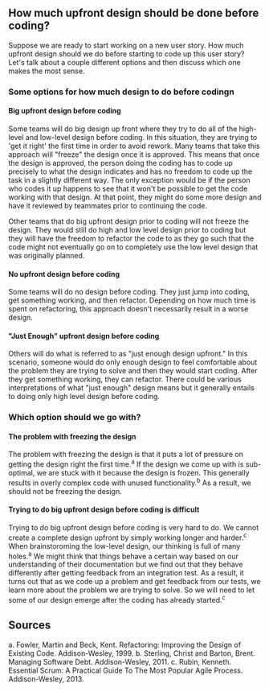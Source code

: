 ## How much upfront design should be done before coding?
Suppose we are ready to start working on a new user story. How much upfront design should we do before starting to code up this user story? Let's talk about a couple different options and then discuss which one makes the most sense.

### Some options for how much design to do before codingn
#### Big upfront design before coding
Some teams will do big design up front where they try to do all of the high-level and low-level design before coding. In this situation, they are trying to 'get it right' the first time in order to avoid rework. Many teams that take this approach will "freeze" the design once it is approved. This means that once the design is approved, the person doing the coding has to code up precisely to what the design indicates and has no freedom to code up the task in a slightly different way. The only exception would be if the person who codes it up happens to see that it won't be possible to get the code working with that design. At that point, they might do some more design and have it reviewed by teammates prior to continuing the code. 

Other teams that do big upfront design prior to coding will not freeze the design. They would still do high and low level design prior to coding but they will have the freedom to refactor the code to as they go such that the code might not eventually go on to completely use the low level design that was originally planned.

#### No upfront design before coding
Some teams will do no design before coding. They just jump into coding, get something working, and then refactor. Depending on how much time is spent on refactoring, this approach doesn't necessarily result in a worse design.

#### "Just Enough" upfront design before coding
Others will do what is referred to as "just enough design upfront." In this scenario, someone would do only enough design to feel comfortable about the problem they are trying to solve and then they would start coding. After they get something working, they can refactor. There could be various interpretations of what "just enough" design means but it generally entails to doing only high level design before coding. 

### Which option should we go with?
#### The problem with freezing the design
The problem with freezing the design is that it puts a lot of pressure on getting the design right the first time.<sup>a</sup> If the design we come up with is sub-optimal, we are stuck with it because the design is frozen. This generally results in overly complex code with unused functionality.<sup>b</sup> As a result, we should not be freezing the design.

#### Trying to do big upfront design before coding is difficult
Trying to do big upfront design before coding is very hard to do. We cannot create a complete design upfront by simply working longer and harder.<sup>c</sup> When brainstoroming the low-level design, our thinking is full of many holes.<sup>a</sup> We might think that things behave a certain way based on our understanding of their documentation but we find out that they behave differently after getting feedback from an integration test. As a result, it turns out that as we code up a problem and get feedback from our tests, we learn more about the problem we are trying to solve. So we will need to let some of our design emerge after the coding has already started.<sup>c</sup>

## Sources
a. Fowler, Martin and Beck, Kent. Refactoring: Improving the Design of Existing Code. Addison-Wesley, 1999.
b. Sterling, Christ and Barton, Brent. Managing Software Debt. Addison-Wesley, 2011.
c. Rubin, Kenneth. Essential Scrum: A Practical Guide To The Most Popular Agile Process. Addison-Wesley, 2013.

